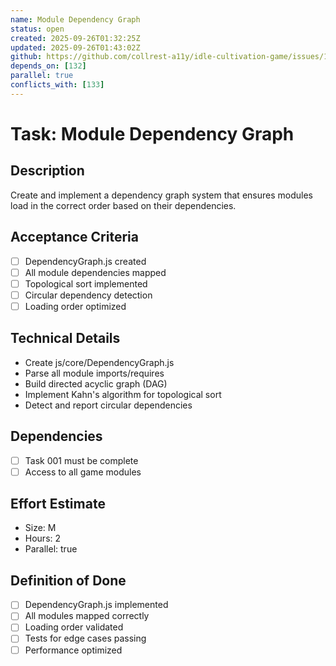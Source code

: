 ```yaml
---
name: Module Dependency Graph
status: open
created: 2025-09-26T01:32:25Z
updated: 2025-09-26T01:43:02Z
github: https://github.com/collrest-a11y/idle-cultivation-game/issues/134
depends_on: [132]
parallel: true
conflicts_with: [133]
---
```


# Task: Module Dependency Graph

## Description
Create and implement a dependency graph system that ensures modules load in the correct order based on their dependencies.

## Acceptance Criteria
- [ ] DependencyGraph.js created
- [ ] All module dependencies mapped
- [ ] Topological sort implemented
- [ ] Circular dependency detection
- [ ] Loading order optimized

## Technical Details
- Create js/core/DependencyGraph.js
- Parse all module imports/requires
- Build directed acyclic graph (DAG)
- Implement Kahn's algorithm for topological sort
- Detect and report circular dependencies

## Dependencies
- [ ] Task 001 must be complete
- [ ] Access to all game modules

## Effort Estimate
- Size: M
- Hours: 2
- Parallel: true

## Definition of Done
- [ ] DependencyGraph.js implemented
- [ ] All modules mapped correctly
- [ ] Loading order validated
- [ ] Tests for edge cases passing
- [ ] Performance optimized

